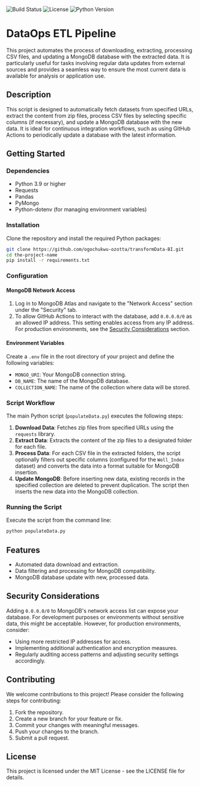 ![Build Status](https://img.shields.io/badge/build-passing-brightgreen)
![License](https://img.shields.io/badge/license-MIT-green)
![Python Version](https://img.shields.io/badge/python-3.11-blue)

# DataOps ETL Pipeline

This project automates the process of downloading, extracting, processing CSV files, and updating a MongoDB database with the extracted data. It is particularly useful for tasks involving regular data updates from external sources and provides a seamless way to ensure the most current data is available for analysis or application use.

## Description

This script is designed to automatically fetch datasets from specified URLs, extract the content from zip files, process CSV files by selecting specific columns (if necessary), and update a MongoDB database with the new data. It is ideal for continuous integration workflows, such as using GitHub Actions to periodically update a database with the latest information.

## Getting Started

### Dependencies

- Python 3.9 or higher
- Requests
- Pandas
- PyMongo
- Python-dotenv (for managing environment variables)

### Installation

Clone the repository and install the required Python packages:

```bash
git clone https://github.com/ogochukwu-ozotta/transformData-BI.git
cd the-project-name
pip install -r requirements.txt
```

### Configuration

#### MongoDB Network Access

1. Log in to MongoDB Atlas and navigate to the "Network Access" section under the "Security" tab.
2. To allow GitHub Actions to interact with the database, add `0.0.0.0/0` as an allowed IP address. This setting enables access from any IP address. For production environments, see the [Security Considerations](#security-considerations) section.

#### Environment Variables

Create a `.env` file in the root directory of your project and define the following variables:

- `MONGO_URI`: Your MongoDB connection string.
- `DB_NAME`: The name of the MongoDB database.
- `COLLECTION_NAME`: The name of the collection where data will be stored.

### Script Workflow

The main Python script (`populateData.py`) executes the following steps:

1. **Download Data**: Fetches zip files from specified URLs using the `requests` library.
2. **Extract Data**: Extracts the content of the zip files to a designated folder for each file.
3. **Process Data**: For each CSV file in the extracted folders, the script optionally filters out specific columns (configured for the `Well_Index` dataset) and converts the data into a format suitable for MongoDB insertion.
4. **Update MongoDB**: Before inserting new data, existing records in the specified collection are deleted to prevent duplication. The script then inserts the new data into the MongoDB collection.

### Running the Script

Execute the script from the command line:

```bash
python populateData.py
```

## Features

- Automated data download and extraction.
- Data filtering and processing for MongoDB compatibility.
- MongoDB database update with new, processed data.

## Security Considerations

Adding `0.0.0.0/0` to MongoDB's network access list can expose your database. For development purposes or environments without sensitive data, this might be acceptable. However, for production environments, consider:

- Using more restricted IP addresses for access.
- Implementing additional authentication and encryption measures.
- Regularly auditing access patterns and adjusting security settings accordingly.

## Contributing

We welcome contributions to this project! Please consider the following steps for contributing:

1. Fork the repository.
2. Create a new branch for your feature or fix.
3. Commit your changes with meaningful messages.
4. Push your changes to the branch.
5. Submit a pull request.

## License

This project is licensed under the MIT License - see the LICENSE file for details.
